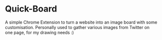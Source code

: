 # Quick-Board
A simple Chrome Extension to turn a website into an image board with some customisation. Personally used to gather various images from Twitter on one page, for my drawing needs :)
